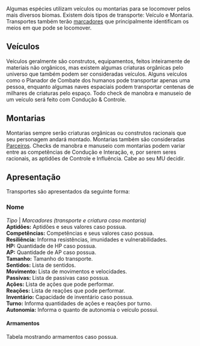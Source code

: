 Algumas espécies utilizam veículos ou montarias para se locomover pelos mais diversos biomas. Existem dois tipos de transporte: Veículo e Montaria. Transportes também terão [marcadores](./tags/transport.md) que principalmente identificam os meios em que pode se locomover.

## Veículos

Veículos geralmente são construtos, equipamentos, feitos inteiramente de materiais não orgânicos, mas existem algumas criaturas orgânicas pelo universo que também podem ser consideradas veículos. Alguns veículos como o Planador de Combate dos humanos pode transportar apenas uma pessoa, enquanto algumas naves espaciais podem transportar centenas de milhares de criaturas pelo espaço. Todo check de manobra e manuseio de um veículo será feito com Condução & Controle.

## Montarias

Montarias sempre serão criaturas orgânicas ou construtos racionais que seu personagem andará montado. Montarias também são consideradas [Parceiros](./companion.md). Checks de manobra e manuseio com montarias podem variar entre as competências de Condução e Interação, e, por serem seres racionais, as aptidões de Controle e Influência. Cabe ao seu MU decidir.

## Apresentação
Transportes são apresentados da seguinte forma:

### Nome 
_Tipo_ | _Marcadores (transporte e criatura caso montaria)_  
**Aptidões:** Aptidões e seus valores caso possua.  
**Competências:** Competências e seus valores caso possua.  
**Resiliência:** Informa resistências, imunidades e vulnerabilidades.  
**HP:** Quantidade de HP caso possua.  
**AP:** Quantidade de AP caso possua.  
**Tamanho:** Tamanho do transporte.  
**Sentidos:** Lista de sentidos.  
**Movimento:** Lista de movimentos e velocidades.  
**Passivas:** Lista de passivas caso possua.  
**Ações:** Lista de ações que pode performar.  
**Reações:** Lista de reações que pode performar.  
**Inventário:** Capacidade de inventário caso possua.  
**Turno:** Informa quantidades de ações e reações por turno.   
**Autonomia:** Informa o quanto de autonomia o veículo possui.

#### Armamentos
Tabela mostrando armamentos caso possua.